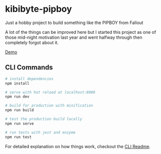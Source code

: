 # kibibyte-pipboy

Just a hobby project to build something like the PIPBOY from Fallout

A lot of the things can be improved here but I started this project as one of those mid-night motivation last year and went halfway through then completely forgot about it.

[Demo](https://purplecandy.github.io/kibibyte-pipboy/)

## CLI Commands

```bash
# install dependencies
npm install

# serve with hot reload at localhost:8080
npm run dev

# build for production with minification
npm run build

# test the production build locally
npm run serve

# run tests with jest and enzyme
npm run test
```

For detailed explanation on how things work, checkout the [CLI Readme](https://github.com/developit/preact-cli/blob/master/README.md).
